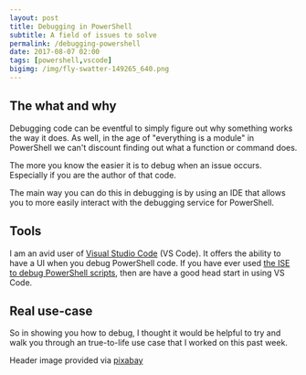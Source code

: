 ```yaml
---
layout: post
title: Debugging in PowerShell
subtitle: A field of issues to solve
permalink: /debugging-powershell
date: 2017-08-07 02:00
tags: [powershell,vscode]
bigimg: /img/fly-swatter-149265_640.png
---
```


## The what and why

Debugging code can be eventful to simply figure out why something works the way it does. As well, in the age of "everything is a module" in PowerShell we can't discount finding out what a function or command does. 

The more you know the easier it is to debug when an issue occurs. Especially if you are the author of that code.

The main way you can do this in debugging is by using an IDE that allows you to more easily interact with the debugging service for PowerShell.

## Tools

I am an avid user of [Visual Studio Code](https://code.visualstudio.com) (VS Code). It offers the ability to have a UI when you debug PowerShell code. If you have ever used [the ISE to debug PowerShell scripts](https://docs.microsoft.com/powershell/scripting/how-to-debug-scripts-in-windows-powershell-ise), then are have a good head start in using VS Code.

## Real use-case

So in showing you how to debug, I thought it would be helpful to try and walk you through an true-to-life use case that I worked on this past week.



Header image provided via [pixabay](https://pixabay.com/en/fly-swatter-flyswatter-fly-flap-bug-149265/)